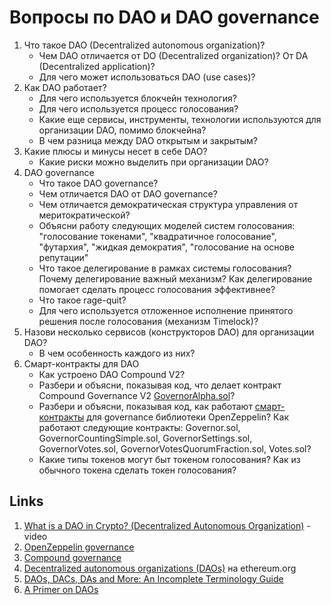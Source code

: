 
# Вопросы по DAO и DAO governance

1. Что такое DAO (Decentralized autonomous organization)?
    - Чем DAO отличается от DO (Decentralized organization)? От DA (Decentralized application)?
    - Для чего может использоваться DAO (use cases)?
2. Как DAO работает?
    - Для чего используется блокчейн технология?
    - Для чего используется процесс голосования?
    - Какие еще сервисы, инструменты, технологии используются для организации DAO, помимо блокчейна?
    - В чем разница между DAO открытым и закрытым?
3. Какие плюсы и минусы несет в себе DAO?
    - Какие риски можно выделить при организации DAO?
4. DAO governance
    - Что такое DAO governance?
    - Чем отличается DAO от DAO governance?
    - Чем отличается демократическая структура управления от меритократической?
    - Объясни работу следующих моделей систем голосования: "голосование токенами", "квадратичное голосование", "футархия", "жидкая демократия", "голосование на основе репутации"
    - Что такое делегирование в рамках системы голосования? Почему делегирование важный механизм? Как делегирование помогает сделать процесс голосования эффективнее?
    - Что такое rage-quit?
    - Для чего используется отложенное исполнение принятого решения после голосования (механизм Timelock)?
5. Назови несколько сервисов (конструкторов DAO) для организации DAO?
    - В чем особенность каждого из них?
6. Смарт-контракты для DAO
    - Как устроено DAO Compound V2?
    - Разбери и объясни, показывая код, что делает контракт Compound Governance V2 [GovernorAlpha.sol](https://github.com/compound-finance/compound-protocol/blob/master/contracts/Governance/GovernorAlpha.sol)?
    - Разбери и объясни, показывая код, как работают [смарт-контракты](https://github.com/OpenZeppelin/openzeppelin-contracts/tree/v5.0.0/contracts/governance) для governance библиотеки OpenZeppelin? Как работают следующие контракты: Governor.sol, GovernorCountingSimple.sol, GovernorSettings.sol, GovernorVotes.sol, GovernorVotesQuorumFraction.sol, Votes.sol?
    - Какие типы токенов могут быт токеном голосования? Как из обычного токена сделать токен голосования?

## Links

1. [What is a DAO in Crypto? (Decentralized Autonomous Organization)](https://www.youtube.com/watch?v=KHm0uUPqmVE&ab_channel=WhiteboardCrypto) - video
2. [OpenZeppelin governance](https://docs.openzeppelin.com/contracts/4.x/api/governance)
3. [Compound governance](https://compound.finance/governance)
4. [Decentralized autonomous organizations (DAOs)](https://ethereum.org/en/dao/) на ethereum.org
5. [DAOs, DACs, DAs and More: An Incomplete Terminology Guide](https://blog.ethereum.org/2014/05/06/daos-dacs-das-and-more-an-incomplete-terminology-guide)
6. [A Primer on DAOs](https://corpgov.law.harvard.edu/2022/09/17/a-primer-on-daos/)